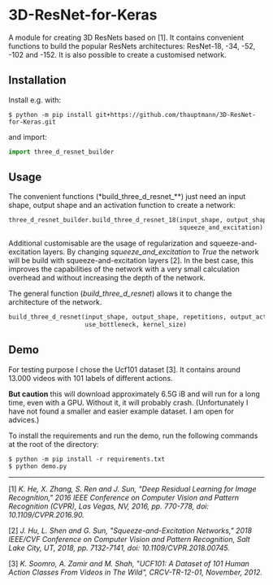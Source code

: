 # 3D-ResNet-for-Keras
A module for creating 3D ResNets based on [1]. It contains convenient functions to build the popular ResNets architectures:
ResNet-18, -34, -52, -102 and -152. It is also possible to create a customised network.

## Installation
Install e.g. with:
~~~shell
$ python -m pip install git+https://github.com/thauptmann/3D-ResNet-for-Keras.git
~~~ 

and import:

~~~python
import three_d_resnet_builder
~~~

## Usage
The convenient functions (*build_three_d_resnet_**) just need an input shape, output shape and an activation function to 
create a network:
~~~python
three_d_resnet_builder.build_three_d_resnet_18(input_shape, output_shape, activation_function, regularizer, 
                                               squeeze_and_excitation)
~~~
Additional customisable are the usage of regularization and squeeze-and-excitation layers. By changing *squeeze_and_excitation* to *True* the network will be build with
squeeze-and-excitation layers [2]. In the best case, this improves the capabilities of the network with a very small calculation overhead 
and without increasing the depth of the network.


The general function (*build_three_d_resnet*) allows it to change the architecture of the network.
~~~python
build_three_d_resnet(input_shape, output_shape, repetitions, output_activation, regularizer, squeeze_and_excitation, 
                     use_bottleneck, kernel_size)
~~~


## Demo
For testing purpose I chose the Ucf101 dataset [3]. It contains around 13.000 videos with 101 labels of different actions.

**But caution** this will download approximately 6.5G iB and will run for a long time, even with a GPU. Without
it, it  will probably crash. (Unfortunately I have not found a smaller and easier example dataset. I am open for advices.)


To install the requirements and run the demo, run the following commands at the root of the directory:
~~~shell
$ python -m pip install -r requirements.txt 
$ python demo.py
~~~
 

---

[1] *K. He, X. Zhang, S. Ren and J. Sun, "Deep Residual Learning for Image Recognition," 2016 IEEE Conference on Computer Vision and Pattern Recognition (CVPR), Las Vegas, NV, 2016, pp. 770-778, doi: 10.1109/CVPR.2016.90.*

[2] *J. Hu, L. Shen and G. Sun, "Squeeze-and-Excitation Networks," 2018 IEEE/CVF Conference on Computer Vision and Pattern Recognition, Salt Lake City, UT, 2018, pp. 7132-7141, doi: 10.1109/CVPR.2018.00745.*

[3] *K. Soomro, A. Zamir and M. Shah, "UCF101: A Dataset of 101 Human Action Classes From Videos in The Wild", CRCV-TR-12-01, November, 2012.*
